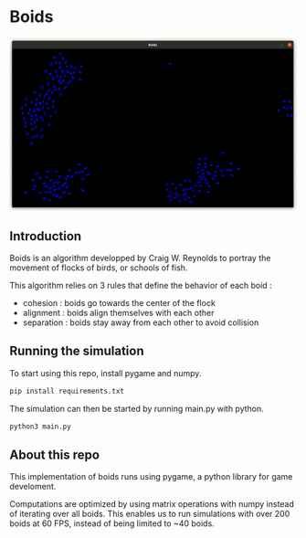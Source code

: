 # Boids
![demo gif](boids-demo.gif)

## Introduction
Boids is an algorithm developped by Craig W. Reynolds to portray the movement of flocks of birds, or schools of fish. 

This algorithm relies on 3 rules that define the behavior of each boid : 
- cohesion : boids go towards the center of the flock
- alignment : boids align themselves with each other
- separation : boids stay away from each other to avoid collision

## Running the simulation
To start using this repo, install pygame and numpy.
```bash
pip install requirements.txt
```
The simulation can then be started by running main.py with python.
```python
python3 main.py
```

## About this repo
This implementation of boids runs using pygame, a python library for game develoment.

Computations are optimized by using matrix operations with numpy instead of iterating over all boids. This enables us to run simulations with over 200 boids at 60 FPS, instead of being limited to ~40 boids.
